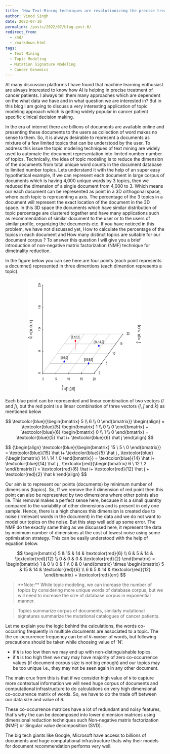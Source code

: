 ```yaml
---
title: 'How Text-Mining techniques are revolutionizing the precise treatment of cancer patients'
author: Vinod Singh
date: 2022-07-10
permalink: /posts/2022/07/blog-post-6/
redirect_from: 
  - /md/
  - /markdown.html
tags:
  - Text Mining
  - Topic Modeling 
  - Mutation Signature Modeling
  - Cancer Genomics
---
```

   At many discussion platforms I have found that machine learning enthusiast are always interested to know how AI is helping in precise treatment of cancer patients. I always tell them many approaches which are dependent on the what data we have and in what question we are interested in?  But in this blog I am going to discuss a very interesting application of topic modeling approach which is getting widely popular in cancer patient specific clinical decision making.
  
  In the era of internet there are billions of documents are available online and presenting these documents to the users as collection of word makes no sense to them. So, it is always desirable to represent a documents as mixture of a few limited topics that can be understood by the user. To address this issue the topic modeling techniques of text mining are widely used to automate the document representation into limited number number of topics. Technically, the idea of topic modeling is to reduce the dimension of the documents from total unique word counts in the document database to limited number topics. Lets understand it with the help of an super easy hypothetical example, If we can represent each document in large corpus of documents which is having 4,000 unique words by 3 topics, then we reduced the dimension of a single document from 4,000 to 3. Which means our each document can be represented as point in a 3D orthogonal space, where each topic is representing a axis. The percentage of the 3 topics in a document will represent the exact location of the document in the 3D space. In this 3D space the documents which have similar distribution of topic percentage are clustered together and have many applications such as recommendation of similar document to the user or to the users of similar profile, organizing the documents etc. If you have noticed in this problem, we have not discussed yet, How to calculate the percentage of the topics in each document and How many distinct topics are suitable for our document corpus ?   To answer this question I will give you a brief introduction of non-negative matrix factorization (NMF) technique for dimetnality reduction.   
  
<!-- 
<details><summary>NMF concept</summary><blockquote>
-->  
  
In the figure below you can see here are four points (each point represents a documnet) represented in three dimentions (each dimention represents a topic). 
  
<p align="center">
    <img src="../images/3dplot_2.jpg" alt="3D plot" style="height: 360px; width:360px;"/>
</p> 

Each blue point can be represented and linear combination of two vectors ($\hat i$ and $\hat j$), but the red point is a linear combination of three vectors ($\hat i$, $\hat j$  and $\hat k$) as mentioned below
  
$$
\textcolor{blue}{\begin{bmatrix}
           5 \\
           6 \\
           0 
\end{bmatrix}} 
\begin{align}  = \textcolor{blue}{5}
  \begin{bmatrix}
             1 \\
             0 \\
             0 
  \end{bmatrix}
  + 
  \textcolor{blue}{6} \begin{bmatrix}
             0 \\
             1 \\
             0 
  \end{bmatrix}  =
  \textcolor{blue}{5} \hat i+ \textcolor{blue}{6} \hat j
 \end{align} 
$$ 

<!--
$$ 
\begin{align} &=
  5 \hat i+ 6 \hat j
\end{align}
$$ 
-->  
  
$$
  {\begin{align}
  \textcolor{blue}{\begin{bmatrix}
               15 \\
               5 \\
               0 
    \end{bmatrix}}  = 
    \textcolor{blue}{15} \hat i+ \textcolor{blue}{5} \hat j ,
    \textcolor{blue}{\begin{bmatrix}
               14 \\
               14 \\
               0 
    \end{bmatrix}} = 
    \textcolor{blue}{14} \hat i+ \textcolor{blue}{14} \hat j   ,
    \textcolor{red}{\begin{bmatrix}
               6 \\
               12 \\
               2 
    \end{bmatrix}} = 
    \textcolor{red}{6} \hat i+ \textcolor{red}{12} \hat j + \textcolor{red}{2} \hat k
  \end{align}
$$

Our aim is to represent our points (documents) by minimum number of dimensions (topics). So, ff we remove the $\hat k$ dimension  of red point then this point can also be represented by two dimensions where other points also lie. This removal makes a perfect sense here, because it is a small quantity compared to the variability of other dimensions and is present in only one sample. Hence, there is a high chances this dimension is created due to noise (irrelevant words in the document) in the data and we do not want to model our topics on the noise. But this step well add up some error. The NMF do the exactly same thing as we discussed here, it represent the data by minimum number of dimensions at the cost of lowest noise using some optimisation strategy. This can be easily understood with the help of equation below.
  
$$
\begin{bmatrix} 5 & 15 & 14 & \textcolor{red}{6} \\
6 & 5 & 14 & \textcolor{red}{12} \\
0 & 0 & 0 & \textcolor{red}{2} \end{bmatrix} =
\begin{bmatrix} 1 & 0 \\
0 & 1 \\
0 & 0  \end{bmatrix}
\times
\begin{bmatrix} 5 & 15 & 14 & \textcolor{red}{6} \\
6 & 5 & 14 & \textcolor{red}{12} \end{bmatrix} + \textcolor{red}{err}
$$ 
  



<!-- 
</blockquote></details>
-->  

<blockquote>   
**Note:** While topic modeling, we can increase the number of topics by considering more unique words of database corpus, but we will need to increase the size of database corpus in exponential manner.
</blockquote>
 
<blockquote> 
Topics summarize corpus of documents, similarly mutational signatures summarize the mutational catalogues of cancer patients. 
</blockquote>

  
  
  
  Let me explain you the logic behind the calculations, the words co-occurring frequently in multiple documents are associated to a topic. The the co-occurrence frequency can be of `N-number` of words, but following precautions should be taken while choosing value of `N'.
  
 * if `N` is too low then we may end up with non-distinguishable topics.
 * if `N` is too high then we may may have majority of zero co-occurrence values (if document corpus size is not big enough) and our topics may be too unique i.e., they may not be seen again in any other document.
 
 The main crux from this is that if we consider high value of `N` to capture more contextual information we will need huge corpus of documents and computational infrastructure to do calculations on very high dimensional co-occurrence matrix of words. So, we have to do the trade off between our data size and value of `N`.  
 
These co-occurrence matrices have a lot of redundant and noisy features, that's why the can be decomposed into lower dimension matrices using dimensional reduction techniques such Non-negative matrix factorization (NMF) or Singular value decomposition (SVD).  
 
 The big tech giants like Google, Microsoft have access to billions of documents and huge computational infrastructure thats why their models for document recommendation performs very well.
 
 
